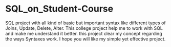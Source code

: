 # SQL_on_Student-Course
SQL project with all kind of basic but important syntax like different types of Joins, Update, Delete, Alter. This college project help me to work with SQL and make me understand it better. this project clear my concept regarding the ways Syntaxes work. I hope you will like my simple yet effective project.
